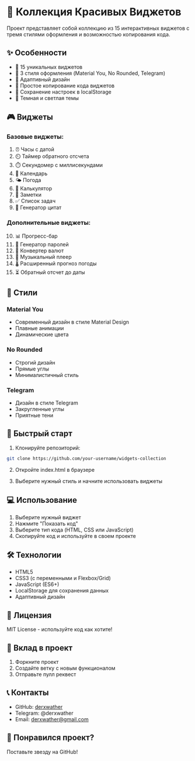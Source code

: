 # 🎨 Коллекция Красивых Виджетов

Проект представляет собой коллекцию из 15 интерактивных виджетов с тремя стилями оформления и возможностью копирования кода.

## ✨ Особенности

- 🎯 15 уникальных виджетов
- 🎨 3 стиля оформления (Material You, No Rounded, Telegram)
- 📱 Адаптивный дизайн
- 🔄 Простое копирование кода виджетов
- 💾 Сохранение настроек в localStorage
- 🌙 Темная и светлая темы

## 🎮 Виджеты

### Базовые виджеты:
1. ⏰ Часы с датой
2. ⏲️ Таймер обратного отсчета
3. ⏱️ Секундомер с миллисекундами
4. 📅 Календарь
5. 🌤️ Погода
6. 🧮 Калькулятор
7. 📝 Заметки
8. ✅ Список задач
9. 💭 Генератор цитат

### Дополнительные виджеты:
10. 📊 Прогресс-бар
11. 🔐 Генератор паролей
12. 💱 Конвертер валют
13. 🎵 Музыкальный плеер
14. 🌡️ Расширенный прогноз погоды
15. ⏳ Обратный отсчет до даты

## 🎨 Стили

### Material You
- Современный дизайн в стиле Material Design
- Плавные анимации
- Динамические цвета

### No Rounded
- Строгий дизайн
- Прямые углы
- Минималистичный стиль

### Telegram
- Дизайн в стиле Telegram
- Закругленные углы
- Приятные тени

## 🚀 Быстрый старт

1. Клонируйте репозиторий:
```bash
git clone https://github.com/your-username/widgets-collection
```

2. Откройте index.html в браузере

3. Выберите нужный стиль и начните использовать виджеты

## 💻 Использование

1. Выберите нужный виджет
2. Нажмите "Показать код"
3. Выберите тип кода (HTML, CSS или JavaScript)
4. Скопируйте код и используйте в своем проекте

## 🛠️ Технологии

- HTML5
- CSS3 (с переменными и Flexbox/Grid)
- JavaScript (ES6+)
- LocalStorage для сохранения данных
- Адаптивный дизайн

## 📝 Лицензия

MIT License - используйте код как хотите!

## 🤝 Вклад в проект

1. Форкните проект
2. Создайте ветку с новым функционалом
3. Отправьте пулл реквест

## 📞 Контакты

- GitHub: [derxwather](https://github.com/derxwather)
- Telegram: @derxwather
- Email: derxwather@gmail.com

## 🌟 Понравился проект?

Поставьте звезду на GitHub! 
